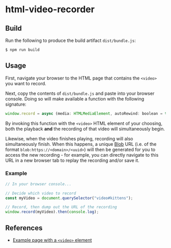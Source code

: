 # html-video-recorder

## Build

Run the following to produce the build artifact `dist/bundle.js`:

```sh
$ npm run build
```

## Usage

First, navigate your browser to the HTML page that contains the `<video>` you want to record.

Next, copy the contents of `dist/bundle.js` and paste into your browser console. Doing so will make available a function with the following signature:

```js
window.record = async (media: HTMLMediaElement, autoRewind: boolean = true): Promise<String>;
```

By invoking this function with the `<video>` HTML element of your choosing, both the playback **and** the recording of that video will simultaneously begin.

Likewise, when the video finishes playing, recording will also simultaneously finish. When this happens, a unique [Blob](https://developer.mozilla.org/en-US/docs/Web/API/Blob) URL (i.e. of the format `blob:https://<domain>/<uuid>`) will then be generated for you to access the new recording - for example, you can directly navigate to this URL in a new browser tab to replay the recording and/or save it.

### Example

```js
// In your browser console...

// Decide which video to record
const myVideo = document.querySelector("video#kittens");

// Record, then dump out the URL of the recording
window.record(myVideo).then(console.log);
```

## References

- [Example page with a `<video>` element](https://nickdesaulniers.github.io/netfix/demo/bufferAll.html)
